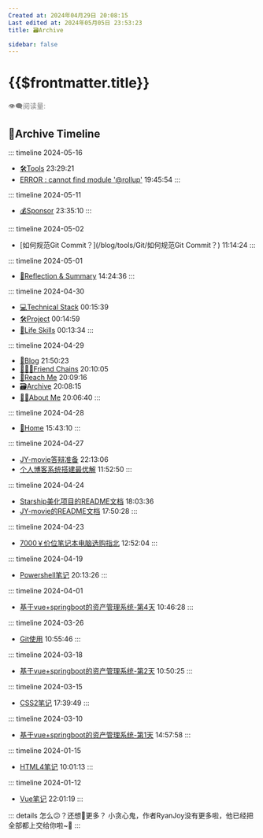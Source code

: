 ```yaml
---
Created at: 2024年04月29日 20:08:15
Last edited at: 2024年05月05日 23:53:23
title: 🗃️Archive

sidebar: false
---
```

# {{$frontmatter.title}} <badge type="tip" text="持续更新" style="margin-top:12px;"/>

<div class="flex gap-[4px] items-center" style="color:gray;font-size:14px;">
  👁️‍🗨️阅读量: <span id="busuanzi_container_page_pv">
    <span id="busuanzi_value_page_pv" />
  </span>
</div>

## 🌴Archive Timeline
::: timeline 2024-05-16
- [🛠️Tools](/blog/tools/index) 23:29:21
- [ERROR : cannot find module '@rollup'](/blog/tech_skills/Blog/error_fix/rollup.md) 19:45:54
:::

::: timeline 2024-05-11
- [💰Sponsor](/about_me/sponsor.md) 23:35:10
:::

::: timeline 2024-05-02
- [如何规范Git Commit？](/blog/tools/Git/如何规范Git Commit？) 11:14:24
:::

::: timeline 2024-05-01
- [🤔Reflection & Summary](/blog/reflection&summary/) 14:24:36
:::

::: timeline 2024-04-30
- [💻Technical Stack](/blog/tech_skills/) 00:15:39
- [🛠️Project](/blog/project/) 00:14:59
- [🚶Life Skills](/blog/life_skills/) 00:13:34
:::

::: timeline 2024-04-29
- [📒Blog](/blog/) 21:50:23
- [🧑‍🤝‍🧑Friend Chains](/about_me/friendChains) 20:10:05
- [📱Reach Me](/about_me/reach_me) 20:09:16
- [🗃️Archive](/archive/) 20:08:15
- [👨‍🎓About Me](/about_me/) 20:06:40
:::

::: timeline 2024-04-28
- [🏡Home](/) 15:43:10
:::

::: timeline 2024-04-27
- [JY-movie答辩准备](/blog/project/JY-movie/JY-movie答辩相关) 22:13:06
- [个人博客系统搭建最优解](/blog/tech_skills/Blog/个人博客系统搭建最优解) 11:52:50
:::

::: timeline 2024-04-24
- [Starship美化项目的README文档](/blog/project/Starship_customize/starship_custom) 18:03:36
- [JY-movie的README文档](/blog/project/JY-movie/jy-movie) 17:50:28
:::

::: timeline 2024-04-23
- [7000￥价位笔记本电脑选购指北](/blog/life_skills/shopping/7000￥价位笔记本电脑选购指北) 12:52:04
:::

::: timeline 2024-04-19
- [Powershell笔记](/blog/tools/Powershell/powershell) 20:13:26
:::

::: timeline 2024-04-01
- [基于vue+springboot的资产管理系统-第4天](/blog/project/基于vue+springboot的资产管理系统/第4天---智慧物业管理系统) 10:46:28
:::

::: timeline 2024-03-26
- [Git使用](/blog/tools/Git/git使用) 10:55:46
:::

::: timeline 2024-03-18
- [基于vue+springboot的资产管理系统-第2天](/blog/project/基于vue+springboot的资产管理系统/第2天_2---项目速成攻略) 10:50:25
:::

::: timeline 2024-03-15
- [CSS2笔记](/blog/tech_skills/CSS/CSS2) 17:39:49
:::

::: timeline 2024-03-10
- [基于vue+springboot的资产管理系统-第1天](/blog/project/基于vue+springboot的资产管理系统/第1天---前端) 14:57:58
:::

::: timeline 2024-01-15
- [HTML4笔记](/blog/tech_skills/HTML/HTML4) 10:01:13
:::

::: timeline 2024-01-12
- [Vue笔记](/blog/tech_skills/VUE/VUE) 22:01:19
:::

::: details 怎么😕？还想👀更多？
小贪心鬼，作者RyanJoy没有更多啦，他已经把全部都上交给你啦~🥵
:::